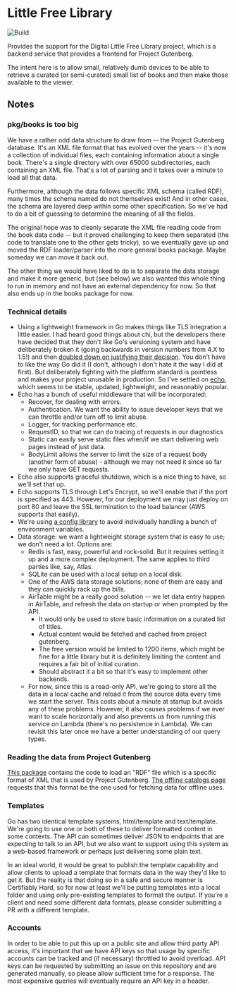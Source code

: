 # Little Free Library

![Build](https://github.com/actions/hello-world/workflows/Build%20and%Test/badge.svg)

Provides the support for the Digital Little Free Library project, which is a backend service that provides a frontend for Project Gutenberg.

The intent here is to allow small, relatively dumb devices to be able to retrieve a curated (or semi-curated) small list of books and then make those available to the viewer.



## Notes

### pkg/books is too big

We have a rather odd data structure to draw from -- the Project Gutenberg database. It's an XML file format that has evolved over the years -- it's now a collection of individual files, each containing information about a single book. There's a single directory with over 65000 subdirectories, each containing an XML file. That's a lot of parsing and it takes over a minute to load all that data.

Furthermore, although the data follows specific XML schema (called RDF), many times the schema named do not themselves exist! And in other cases, the schema are layered deep within some other specification. So we've had to do a bit of guessing to determine the meaning of all the fields.

The original hope was to cleanly separate the XML file reading code from the book data code -- but it proved challenging to keep them separated (the code to translate one to the other gets tricky), so we eventually gave up and moved the RDF loader/parser into the more general books package. Maybe someday we can move it back out.

The other thing we would have liked to do is to separate the data storage and make it more generic, but (see below) we also wanted this whole thing to run in memory and not have an external dependency for now. So that also ends up in the books package for now.

### Technical details

* Using a lightweight framework in Go makes things like TLS integration a little easier. I had heard good things about chi, but the developers there have decided that they don't like Go's versioning system and have deliberately broken it (going backwards in version numbers from 4.X to 1.5!) and then [doubled down on justifying their decision](https://github.com/go-chi/chi/issues/561). You don't have to like the way Go did it (I don't, although I don't hate it the way I did at first). But deliberately fighting with the platform standard is pointless and makes your project unusable in production. So I've settled on [echo](https://echo.labstack.com/), which seems to be stable, updated, lightweight, and reasonably popular.
* Echo has a bunch of useful middleware that will be incorporated:
    * Recover, for dealing with errors.
    * Authentication. We want the ability to issue developer keys that we can throttle and/or turn off to limit abuse.
    * Logger, for tracking performance etc.
    * RequestID, so that we can do tracing of requests in our diagnostics
    * Static can easily serve static files when/if we start delivering web pages instead of just data.
    * BodyLimit allows the server to limit the size of a request body (another form of abuse) - although we may not need it since so far we only have GET requests.
* Echo also supports graceful shutdown, which is a nice thing to have, so we'll set that up.
* Echo supports TLS through Let's Encrypt, so we'll enable that if the port is specified as 443. However, for our deployment we may just deploy on port 80 and leave the SSL termination to the load balancer (AWS supports that easily).
* We're using [a config library](https://github.com/codingconcepts/env) to avoid individually handling a bunch of environment variables.
* Data storage: we want a lightweight storage system that is easy to use; we don't need a lot. Options are:
    * Redis is fast, easy, powerful and rock-solid. But it requires setting it up and a more complex deployment. The same applies to third parties like, say, Atlas.
    * SQLite can be used with a local setup on a local disk.
    * One of the AWS data storage solutions; none of them are easy and they can quickly rack up the bills.
    * AirTable might be a really good solution -- we let data entry happen in AirTable, and refresh the data on startup or when prompted by the API.
        * It would only be used to store basic information on a curated list of titles.
        * Actual content would be fetched and cached from project gutenberg.
        * The free version would be limited to 1200 items, which might be fine for a little library but it is definitely limiting the content and requires a fair bit of initial curation.
        * Should abstract it a bit so that it's easy to implement other backends.
    * For now, since this is a read-only API, we're going to store all the data in a local cache and reload it from the source data every time we start the server. This costs about a minute at startup but avoids any of these problems. However, it also causes problems if we ever want to scale horizontally and also prevents us from running this service on Lambda (there's no persistence in Lambda). We can revisit this later once we have a better understanding of our query types.


### Reading the data from Project Gutenberg

[This package](pkg/books) contains the code to load an "RDF" file which is a specific format of XML that is used by Project Gutenberg.
[The offline catalogs page](http://www.gutenberg.org/ebooks/offline_catalogs.html) requests that this format be the one used for fetching data for offline uses.

### Templates

Go has two identical template systems, html/template and text/template. We're going to use one or both of these to deliver formatted content in some contexts. The API can sometimes deliver JSON to endpoints that are expecting to talk to an API, but we also want to support using this system as a web-based framework or perhaps just delivering some plain text.

In an ideal world, it would be great to publish the template capability and allow clients to upload a template that formats data in the way they'd like to get it. But the reality is that doing so in a safe and secure manner is Certifiably Hard, so for now at least we'll be putting templates into a local folder and using only pre-existing templates to format the output. If you're a client and need some different data formats, please consider submitting a PR with a different template.

### Accounts

In order to be able to put this up on a public site and allow third party API access, it's important that we have API keys so that usage by specific accounts can be tracked and (if necessary) throttled to avoid overload. API keys can be requested by submitting an issue on this repository and are generated manually, so please allow sufficient time for a response. The most expensive queries will eventually require an API key in a header.
